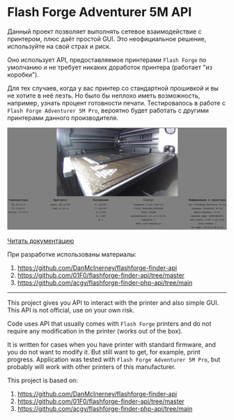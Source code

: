 # Flash Forge Adventurer 5M API

Данный проект позволяет выполнять сетевое взаимодействие с принтером, плюс даёт
простой GUI. Это неофициальное решение, используйте на свой страх и риск.

Оно использует API, предоставляемое принтерами `Flash Forge` по умолчанию и не
требует никаких доработок принтера (работает "из коробки").

Для тех случаев, когда у вас принтер со стандартной прошивкой и вы
не хотите в неё лезть. Но было бы неплохо иметь возможность, например, узнать
процент готовности печати. Тестировалось в работе
с `Flash Forge Adventurer 5M Pro`, вероятно будет работать с другими принтерами
данного производителя.

![interface](/doc/interface.png)

[Читать документацию](/doc/ru.md)

При разработке использованы материалы:

1. https://github.com/DanMcInerney/flashforge-finder-api
2. https://github.com/01F0/flashforge-finder-api/tree/master
3. https://github.com/acgy/flashforge-finder-php-api/tree/main

---

This project gives you API to interact with the printer and also simple GUI.
This API is not official, use on your own risk.

Code uses API that usually comes with `Flash Forge` printers and do not require
any modification in the printer (works out of the box).

It is written for cases when you have printer with standard firmware, and you
do not want to modify it. But still want to get, for example, print progress.
Application was tested with  `Flash Forge Adventurer 5M Pro`, but probably will
work with other printers of this manufacturer.

This project is based on:

1. https://github.com/DanMcInerney/flashforge-finder-api
2. https://github.com/01F0/flashforge-finder-api/tree/master
3. https://github.com/acgy/flashforge-finder-php-api/tree/main
